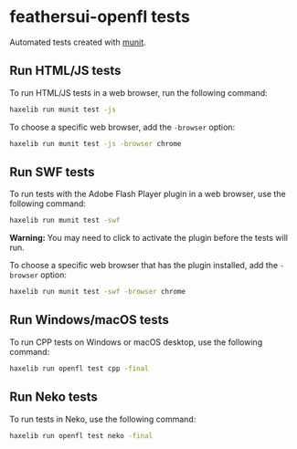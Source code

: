 # feathersui-openfl tests

Automated tests created with [munit](https://github.com/massiveinteractive/MassiveUnit).

## Run HTML/JS tests

To run HTML/JS tests in a web browser, run the following command:


```sh
haxelib run munit test -js
```

To choose a specific web browser, add the `-browser` option:

```sh
haxelib run munit test -js -browser chrome
```

## Run SWF tests

To run tests with the Adobe Flash Player plugin in a web browser, use the following command:

```sh
haxelib run munit test -swf
```

**Warning:** You may need to click to activate the plugin before the tests will run.

To choose a specific web browser that has the plugin installed, add the `-browser` option:

```sh
haxelib run munit test -swf -browser chrome
```

## Run Windows/macOS tests

To run CPP tests on Windows or macOS desktop, use the following command:

```sh
haxelib run openfl test cpp -final
```

## Run Neko tests

To run tests in Neko, use the following command:

```sh
haxelib run openfl test neko -final
```